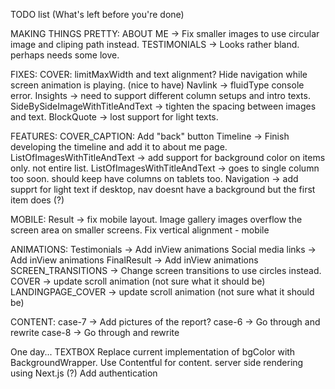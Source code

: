 TODO list (What's left before you're done)

MAKING THINGS PRETTY:
ABOUT ME -> Fix smaller images to use circular image and cliping path instead.
TESTIMONIALS -> Looks rather bland. perhaps needs some love.

FIXES:
COVER: limitMaxWidth and text alignment?
Hide navigation while screen animation is playing. (nice to have)
Navlink -> fluidType console error.
Insights -> need to support different column setups and intro texts.
SideBySideImageWithTitleAndText -> tighten the spacing between images and text.
BlockQuote -> lost support for light texts.

FEATURES:
COVER_CAPTION: Add "back" button
Timeline -> Finish developing the timeline and add it to about me page.
ListOfImagesWithTitleAndText -> add support for background color on items only. not entire list.
ListOfImagesWithTitleAndText -> goes to single column too soon. should keep have columns on tablets too.
Navigation -> add supprt for light text if desktop, nav doesnt have a background but the first item does (?)

MOBILE:
Result -> fix mobile layout.
Image gallery images overflow the screen area on smaller screens.
Fix vertical alignment - mobile

ANIMATIONS:
Testimonials -> Add inView animations
Social media links -> Add inView animations
FinalResult -> Add inView animations
SCREEN_TRANSITIONS -> Change screen transitions to use circles instead.
COVER -> update scroll animation (not sure what it should be)
LANDINGPAGE_COVER -> update scroll animation (not sure what it should be)

CONTENT:
case-7 -> Add pictures of the report?
case-6 -> Go through and rewrite
case-8 -> Go through and rewrite

One day...
TEXTBOX Replace current implementation of bgColor with BackgroundWrapper.
Use Contentful for content.
server side rendering using Next.js (?)
Add authentication
